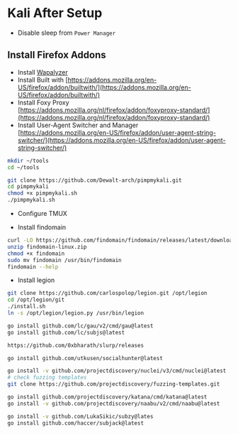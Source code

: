 # Kali After Setup

- Disable sleep from `Power Manager`

## Install Firefox Addons

- Install [Wapalyzer](<[https://addons.mozilla.org/nl/firefox/addon/wappalyzer/](https://addons.mozilla.org/nl/firefox/addon/wappalyzer/)>)
- Install Built with [https://addons.mozilla.org/en-US/firefox/addon/builtwith/](https://addons.mozilla.org/en-US/firefox/addon/builtwith/)
- Install Foxy Proxy [https://addons.mozilla.org/nl/firefox/addon/foxyproxy-standard/](https://addons.mozilla.org/nl/firefox/addon/foxyproxy-standard/)
- Install User-Agent Switcher and Manager [https://addons.mozilla.org/en-US/firefox/addon/user-agent-string-switcher/](https://addons.mozilla.org/en-US/firefox/addon/user-agent-string-switcher/)

```bash
mkdir ~/tools
cd ~/tools

git clone https://github.com/Dewalt-arch/pimpmykali.git
cd pimpmykali
chmod +x pimpmykali.sh
./pimpmykali.sh
```

- Configure TMUX

- Install findomain

```bash
curl -LO https://github.com/findomain/findomain/releases/latest/download/findomain-linux.zip
unzip findomain-linux.zip
chmod +x findomain
sudo mv findomain /usr/bin/findomain
findomain --help
```

- Install legion

```bash
git clone https://github.com/carlospolop/legion.git /opt/legion
cd /opt/legion/git
./install.sh
ln -s /opt/legion/legion.py /usr/bin/legion
```

```bash
go install github.com/lc/gau/v2/cmd/gau@latest
go install github.com/lc/subjs@latest

https://github.com/0xbharath/slurp/releases

go install github.com/utkusen/socialhunter@latest

go install -v github.com/projectdiscovery/nuclei/v3/cmd/nuclei@latest
# check fuzzing templates
git clone https://github.com/projectdiscovery/fuzzing-templates.git

go install github.com/projectdiscovery/katana/cmd/katana@latest
go install -v github.com/projectdiscovery/naabu/v2/cmd/naabu@latest

go install -v github.com/LukaSikic/subzy@lates
go install github.com/haccer/subjack@latest
```
